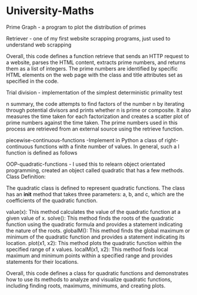 # University-Maths
Prime Graph - a program to plot the distribution of primes


Retriever - one of my first website scrapping programs, just used to understand web scrapping


Overall, this code defines a function retrieve that sends an HTTP request to a website, parses the HTML content, extracts prime numbers, and returns them as a list of integers. The prime numbers are identified by specific HTML elements on the web page with the class and title attributes set as specified in the code.


Trial division - implementation of the simplest deterministic primality test

n summary, the code attempts to find factors of the number n by iterating through potential divisors and prints whether n is prime or composite. It also measures the time taken for each factorization and creates a scatter plot of prime numbers against the time taken. The prime numbers used in this process are retrieved from an external source using the retrieve function.


piecewise-continuous-functions -Implement in Python a class of right-continuous functions with a finite number of values. In general, such a l function is defined as follows


OOP-quadratic-functions - I used this to relearn object orientated programming, created an object called quadratic that has a few methods. 
Class Definition:

The quadratic class is defined to represent quadratic functions.
The class has an __init__ method that takes three parameters: a, b, and c, which are the coefficients of the quadratic function.

value(x): This method calculates the value of the quadratic function at a given value of x.
solve(): This method finds the roots of the quadratic function using the quadratic formula and provides a statement indicating the nature of the roots.
globalM(): This method finds the global maximum or minimum of the quadratic function and provides a statement indicating its location.
plot(x1, x2): This method plots the quadratic function within the specified range of x values.
localM(x1, x2): This method finds local maximum and minimum points within a specified range and provides statements for their locations.

Overall, this code defines a class for quadratic functions and demonstrates how to use its methods to analyze and visualize quadratic functions, including finding roots, maximums, minimums, and creating plots.
